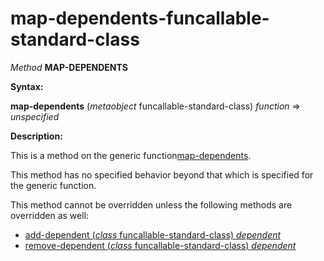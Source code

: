 map-dependents-funcallable-standard-class
=========================================

*Method* **MAP-DEPENDENTS**

**Syntax:**

**map-dependents** (*metaobject* funcallable-standard-class) *function* => *unspecified*

**Description:**

This is a method on the generic function[map-dependents](map-dependents.md).

This method has no specified behavior beyond that which is specified for the generic function.

This method cannot be overridden unless the following methods are overridden as well:

-   [add-dependent (*class* funcallable-standard-class) *dependent*](add-dependent-funcallable-standard-class.md)
-   [remove-dependent (*class* funcallable-standard-class) *dependent*](remove-dependent-funcallable-standard-class.md)

